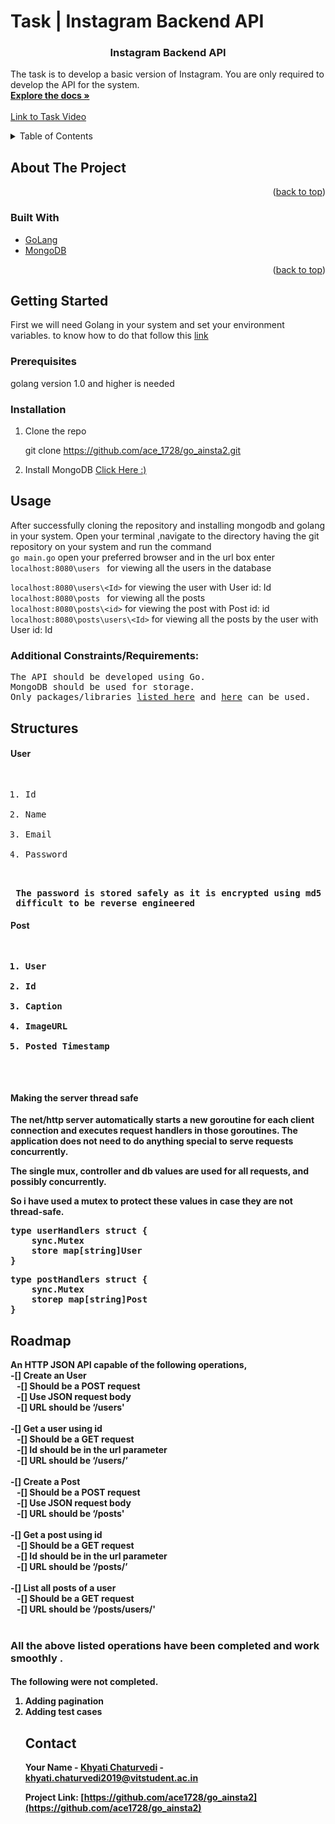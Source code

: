 # Task  | Instagram Backend API

<h3 align="center"> Instagram Backend API</h3>

  <p align="center">
    
The task is to develop a basic version of Instagram. You are only required to develop the API for the system. <br>
    <a href="https://github.com/ace1728/go_ainsta2"><strong>Explore the docs »</strong></a>
    <br>
    <br>
    <a href="https://youtu.be/8LhvL4VOChg"> Link to Task Video</a>
  </p>
</div>



<!-- TABLE OF CONTENTS -->
<details>
  <summary>Table of Contents</summary>
  <ol>
    <li>
      <a href="#about-the-project">About The Project</a>
      <ul>
        <li><a href="#built-with">Built With</a></li>
      </ul>
    </li>
    <li>
      <a href="#getting-started">Getting Started</a>
      <ul>
        <li><a href="#prerequisites">Prerequisites</a></li>
        <li><a href="#installation">Installation</a></li>
      </ul>
    </li>
    <li><a href="#usage">Usage</a></li>
    <li><a href="#roadmap">Roadmap</a></li>
    <li><a href="#contact">Contact</a></li>
  </ol>
</details>



<!-- ABOUT THE PROJECT -->
## About The Project

<p align="right">(<a href="#top">back to top</a>)</p>



### Built With

* [GoLang](https://golang.org/)
* [MongoDB](https://www.mongodb.com/)

<p align="right">(<a href="#top">back to top</a>)</p>



<!-- GETTING STARTED -->
## Getting Started

First we will need Golang in your system and set your environment variables.
to know how to do that follow this <a href="https://www.youtube.com/watch?v=Fnnp6FBYSvo&list=PLS1QulWo1RIaRoN4vQQCYHWDuubEU8Vij&index=2">link</a>

### Prerequisites

golang version 1.0 and higher is needed

### Installation

1. Clone the repo
   
   git clone https://github.com/ace_1728/go_ainsta2.git
  
3. Install MongoDB 
  <a href="https://docs.mongodb.com/manual/installation/">Click Here :) </a>




<!-- USAGE EXAMPLES -->
## Usage
After successfully cloning the repository and installing mongodb and golang in your system. Open your terminal ,navigate to the directory having the git repository on your system and run the command <br>
``
go main.go
``
open your preferred browser and in the url box enter <br>
``
localhost:8080\users 
``
for viewing all the users in the database <br>

``
localhost:8080\users\<Id>
``
for viewing the user with User id: Id <br>
``
localhost:8080\posts 
``
for viewing all the posts <br>
``
localhost:8080\posts\<id>
``
for viewing the post with Post id: id <br>
``
localhost:8080\posts\users\<Id>
``
for viewing all the posts by the user with User id: Id <br>

### Additional Constraints/Requirements:
<pre>
The API should be developed using Go.
MongoDB should be used for storage.
Only packages/libraries <a href="https://pkg.go.dev/std">listed here</a> and <a href="https://pkg.go.dev/go.mongodb.org/mongo-driver@v1.4.0">here</a> can be used.
</pre>
## Structures 
<h4> User </h4>
<pre>
<ol>
<li>Id</li>
<li>Name</li>
<li>Email</li>
<li>Password</li>
</ol>
<strong> The password is stored safely as it is encrypted using md5 Hash from the standard library making it <br> difficult to be reverse engineered <strong>
</pre>
<h4> Post </h4>
<pre>
<ol>
<li>User</li>
<li>Id</li>
<li>Caption</li>
<li>ImageURL</li>
<li>Posted Timestamp</li>
</ol>
</pre>

<h4>Making the server thread safe </h4>
The net/http server automatically starts a new goroutine for each client connection and executes request handlers in those goroutines. The application does not need to do anything special to serve requests concurrently.<br>

The single mux, controller and db values are used for all requests, and possibly concurrently.<br>

So i have used a mutex to protect these values in case they are not thread-safe. <br>
<pre>
type userHandlers struct {
	sync.Mutex
	store map[string]User
}
</pre>
<pre>
type postHandlers struct {
	sync.Mutex
	storep map[string]Post
}
</pre>
<!-- ROADMAP -->
## Roadmap
An HTTP JSON API capable of the following operations, <br>
-[] Create an User<br>
 &nbsp;&nbsp; -[] Should be a POST request<br>
 &nbsp;&nbsp; -[] Use JSON request body<br>
 &nbsp;&nbsp; -[] URL should be ‘/users'<br><br>
-[] Get a user using id<br>
 &nbsp;&nbsp; -[] Should be a GET request<br>
 &nbsp;&nbsp; -[] Id should be in the url parameter<br>
 &nbsp;&nbsp; -[] URL should be ‘/users/<id here>’<br><br>
-[] Create a Post<br>
 &nbsp;&nbsp; -[] Should be a POST request<br>
 &nbsp;&nbsp; -[] Use JSON request body<br>
 &nbsp;&nbsp; -[] URL should be ‘/posts'<br><br>
-[] Get a post using id<br>
 &nbsp;&nbsp; -[] Should be a GET request<br>
 &nbsp;&nbsp; -[] Id should be in the url parameter<br>
 &nbsp;&nbsp; -[] URL should be ‘/posts/<id here>’<br><br>
-[] List all posts of a user <br>
 &nbsp;&nbsp; -[] Should be a GET request<br>
 &nbsp;&nbsp; -[] URL should be ‘/posts/users/<Id here>'<br><br>

<h3> All the above listed operations have been completed and work smoothly . </h3>
<h4> <b> The following were not completed. </b>
<ol>
<li> Adding pagination </li>
<li> Adding test cases </li>

<!-- CONTACT -->
## Contact

Your Name - [Khyati Chaturvedi](https://www.linkedin.com/in/khyati-chaturvedi-a7b1371b1/) - khyati.chaturvedi2019@vitstudent.ac.in<br>

Project Link: [https://github.com/ace1728/go_ainsta2](https://github.com/ace1728/go_ainsta2)<br>

